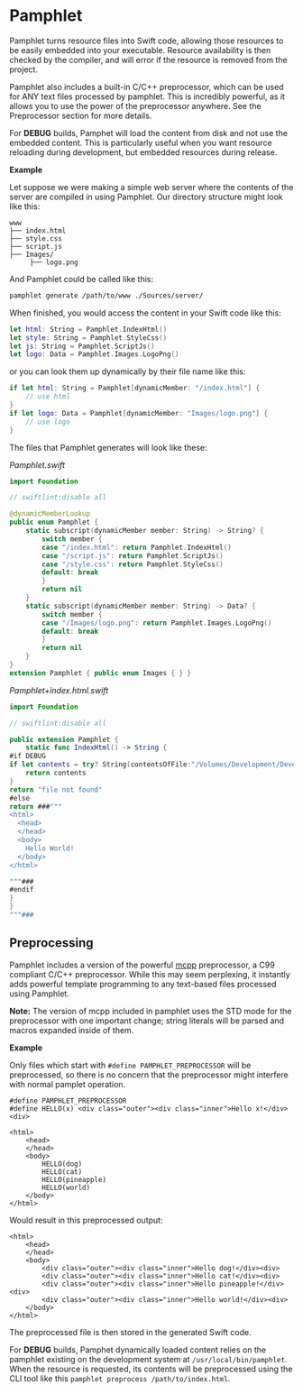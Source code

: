 # Pamphlet

Pamphlet turns resource files into Swift code, allowing those resources to be easily embedded into your executable. Resource availability is then checked by the compiler, and will error if the resource is removed from the project.

Pamphlet also includes a built-in C/C++ preprocessor, which can be used for ANY text files processed by pamphlet. This is incredibly powerful, as it allows you to use the power of the preprocessor anywhere.  See the Preprocessor section for more details.

For **DEBUG** builds, Pamphet will load the content from disk and not use the embedded content. This is particularly useful when you want resource reloading during development, but embedded resources during release.


**Example**

Let suppose we were making a simple web server where the contents of the server are compiled in using Pamphlet.  Our directory structure might look like this:

```
www  
├── index.html  
├── style.css  
├── script.js  
├── Images/  
     ├── logo.png  
```


And Pamphlet could be called like this:

```bash
pamphlet generate /path/to/www ./Sources/server/ 
```

When finished, you would access the content in your Swift code like this:

```swift
let html: String = Pamphlet.IndexHtml()
let style: String = Pamphlet.StyleCss()
let js: String = Pamphlet.ScriptJs()
let logo: Data = Pamphlet.Images.LogoPng()
```

or you can look them up dynamically by their file name like this:

```swift
if let html: String = Pamphlet[dynamicMember: "/index.html"] {
    // use html
}
if let logo: Data = Pamphlet[dynamicMember: "Images/logo.png"] {
    // use logo
}
```


The files that Pamphlet generates will look like these:

*Pamphlet.swift*

```swift
import Foundation

// swiftlint:disable all

@dynamicMemberLookup
public enum Pamphlet {
    static subscript(dynamicMember member: String) -> String? {
        switch member {
        case "/index.html": return Pamphlet.IndexHtml()
        case "/script.js": return Pamphlet.ScriptJs()
        case "/style.css": return Pamphlet.StyleCss()
        default: break
        }
        return nil
    }
    static subscript(dynamicMember member: String) -> Data? {
        switch member {
        case "/Images/logo.png": return Pamphlet.Images.LogoPng()
        default: break
        }
        return nil
    }
}
extension Pamphlet { public enum Images { } }
```

*Pamphlet+index.html.swift*

```swift
import Foundation

// swiftlint:disable all

public extension Pamphlet {
    static func IndexHtml() -> String {
#if DEBUG
if let contents = try? String(contentsOfFile:"/Volumes/Development/Development/chimerasw2/Pamphlet/meta/test/index.html") {
    return contents
}
return "file not found"
#else
return ###"""
<html>
  <head>
  </head>
  <body>
    Hello World!
  </body>
</html>

"""###
#endif
}
}
"""###
```

## Preprocessing

Pamphlet includes a version of the powerful [mcpp](http://mcpp.sourceforge.net) preprocessor, a C99 compliant C/C++ preprocessor.  While this may seem perplexing, it instantly adds powerful template programming to any text-based files processed using Pamphlet.

**Note:** The version of mcpp included in pamphlet uses the STD mode for the preprocessor with one important change; string literals will be parsed and macros expanded inside of them.

**Example**

Only files which start with ```#define PAMPHLET_PREPROCESSOR``` will be preprocessed, so there is no concern that the preprocessor might interfere with normal pamplet operation.

```
#define PAMPHLET_PREPROCESSOR
#define HELLO(x) <div class="outer"><div class="inner">Hello x!</div><div>

<html>
	<head>
	</head>
	<body>
		HELLO(dog)
		HELLO(cat)
		HELLO(pineapple)
		HELLO(world)
	</body>
</html>
```

Would result in this preprocessed output:

```
<html>
	<head>
	</head>
	<body>
		<div class="outer"><div class="inner">Hello dog!</div><div>
		<div class="outer"><div class="inner">Hello cat!</div><div>
		<div class="outer"><div class="inner">Hello pineapple!</div><div>
		<div class="outer"><div class="inner">Hello world!</div><div>
	</body>
</html>
```

The preprocessed file is then stored in the generated Swift code.

For **DEBUG** builds, Pamphet dynamically loaded content relies on the pamphlet existing on the development system at ```/usr/local/bin/pamphlet```.  When the resource is requested, its contents will be preprocessed using the CLI tool like this ```pamphlet preprocess /path/to/index.html```.